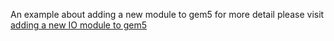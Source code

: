 An example about adding a new module to gem5
for more detail
please visit [adding a new IO module to gem5](http://csuncle.com/2018/08/27/GEM5%E4%B8%AD%E6%B7%BB%E5%8A%A0%E4%B8%80%E4%B8%AA%E7%AE%80%E5%8D%95%E7%9A%84IO%E6%A8%A1%E5%9D%97/)